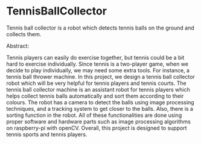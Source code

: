 # TennisBallCollector
Tennis ball collector is a robot which detects tennis balls on the ground and collects them.

Abstract:

Tennis players can easily do exercise together, but tennis could be a bit hard to exercise individually. Since tennis is a two-player game, when we decide to play individually, we may need some extra tools. For instance, a tennis ball thrower machine. In this project, we design a tennis ball collector robot which will be very helpful for tennis players and tennis courts. The tennis ball collector machine is an assistant robot for tennis players which helps collect tennis balls automatically and sort them according to their colours. The robot has a camera to detect the balls using image processing techniques, and a tracking system to get closer to the balls. Also, there is a sorting function in the robot. All of these functionalities are done using proper software and hardware parts such as image processing algorithms on raspberry-pi with openCV. Overall, this project is designed to support tennis sports and tennis players.

